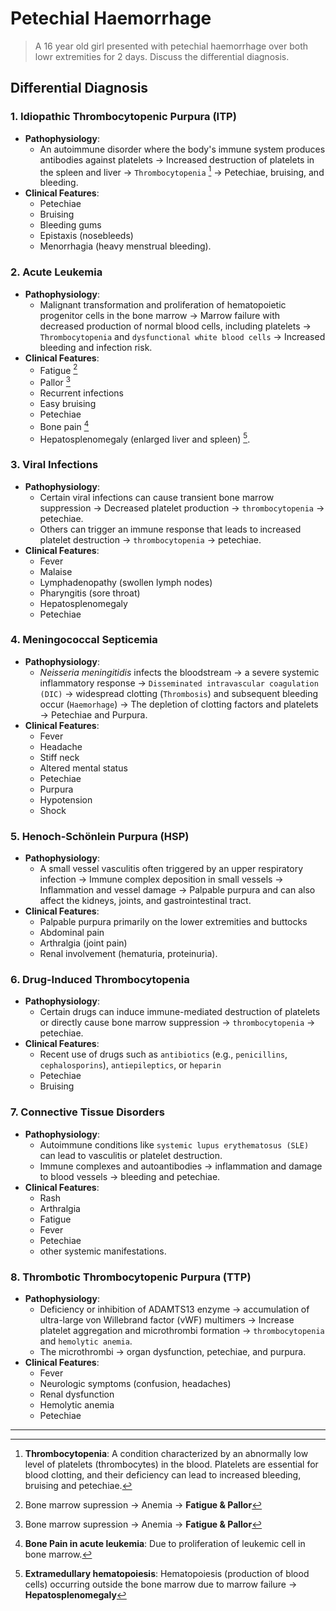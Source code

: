 # Petechial Haemorrhage

> A 16 year old girl presented with petechial haemorrhage over both lowr extremities for 2 days. Discuss the differential diagnosis.

## Differential Diagnosis

### 1. Idiopathic Thrombocytopenic Purpura (ITP)

- **Pathophysiology**:
  - An autoimmune disorder where the body's immune system produces antibodies against platelets → Increased destruction of platelets in the spleen and liver → `Thrombocytopenia` [^1] → Petechiae, bruising, and bleeding.
- **Clinical Features**:
  - Petechiae
  - Bruising
  - Bleeding gums
  - Epistaxis (nosebleeds)
  - Menorrhagia (heavy menstrual bleeding).

[^1]: **Thrombocytopenia**: A condition characterized by an abnormally low level of platelets (thrombocytes) in the blood. Platelets are essential for blood clotting, and their deficiency can lead to increased bleeding, bruising and petechiae.

### 2. Acute Leukemia

- **Pathophysiology**:
  - Malignant transformation and proliferation of hematopoietic progenitor cells in the bone marrow → Marrow failure with decreased production of normal blood cells, including platelets → `Thrombocytopenia` and `dysfunctional white blood cells` → Increased bleeding and infection risk.
- **Clinical Features**:
  - Fatigue [^4]
  - Pallor [^4]
  - Recurrent infections
  - Easy bruising
  - Petechiae
  - Bone pain [^2]
  - Hepatosplenomegaly (enlarged liver and spleen) [^3].

[^2]: **Bone Pain in acute leukemia**: Due to proliferation of leukemic cell in bone marrow.
[^3]: **Extramedullary hematopoiesis**: Hematopoiesis (production of blood cells) occurring outside the bone marrow due to marrow failure → **Hepatosplenomegaly**
[^4]: Bone marrow supression → Anemia → **Fatigue & Pallor**

### 3. Viral Infections

- **Pathophysiology**:
  - Certain viral infections can cause transient bone marrow suppression → Decreased platelet production → `thrombocytopenia` → petechiae.
  - Others can trigger an immune response that leads to increased platelet destruction → `thrombocytopenia` → petechiae.
- **Clinical Features**:
  - Fever
  - Malaise
  - Lymphadenopathy (swollen lymph nodes)
  - Pharyngitis (sore throat)
  - Hepatosplenomegaly
  - Petechiae

### 4. Meningococcal Septicemia

- **Pathophysiology**:
  - _Neisseria meningitidis_ infects the bloodstream → a severe systemic inflammatory response → `Disseminated intravascular coagulation (DIC)` → widespread clotting (`Thrombosis`) and subsequent bleeding occur (`Haemorhage`) → The depletion of clotting factors and platelets → Petechiae and Purpura.
- **Clinical Features**:
  - Fever
  - Headache
  - Stiff neck
  - Altered mental status
  - Petechiae
  - Purpura
  - Hypotension
  - Shock

### 5. Henoch-Schönlein Purpura (HSP)

- **Pathophysiology**:
  - A small vessel vasculitis often triggered by an upper respiratory infection → Immune complex deposition in small vessels → Inflammation and vessel damage → Palpable purpura and can also affect the kidneys, joints, and gastrointestinal tract.
- **Clinical Features**:
  - Palpable purpura primarily on the lower extremities and buttocks
  - Abdominal pain
  - Arthralgia (joint pain)
  - Renal involvement (hematuria, proteinuria).

### 6. Drug-Induced Thrombocytopenia

- **Pathophysiology**:
  - Certain drugs can induce immune-mediated destruction of platelets or directly cause bone marrow suppression → `thrombocytopenia` → petechiae.
- **Clinical Features**:
  - Recent use of drugs such as `antibiotics` (e.g., `penicillins`, `cephalosporins`), `antiepileptics`, or `heparin`
  - Petechiae
  - Bruising

### 7. Connective Tissue Disorders

- **Pathophysiology**:
  - Autoimmune conditions like `systemic lupus erythematosus (SLE)` can lead to vasculitis or platelet destruction.
  - Immune complexes and autoantibodies → inflammation and damage to blood vessels → bleeding and petechiae.
- **Clinical Features**:
  - Rash
  - Arthralgia
  - Fatigue
  - Fever
  - Petechiae
  - other systemic manifestations.

### 8. Thrombotic Thrombocytopenic Purpura (TTP)

- **Pathophysiology**:
  - Deficiency or inhibition of ADAMTS13 enzyme → accumulation of ultra-large von Willebrand factor (vWF) multimers → Increase platelet aggregation and microthrombi formation → `thrombocytopenia` and `hemolytic anemia`.
  - The microthrombi → organ dysfunction, petechiae, and purpura.
- **Clinical Features**:
  - Fever
  - Neurologic symptoms (confusion, headaches)
  - Renal dysfunction
  - Hemolytic anemia
  - Petechiae

---
